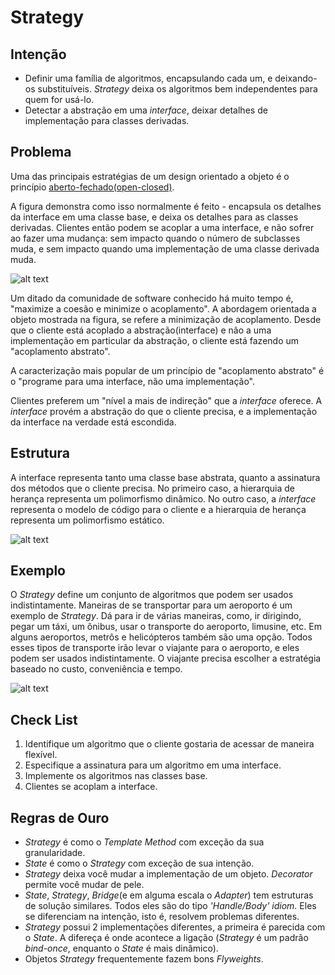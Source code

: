 # Strategy
## Intenção
* Definir uma família de algoritmos, encapsulando cada um, e deixando-os substituíveis. _Strategy_ deixa os algoritmos bem independentes para quem for usá-lo.
* Detectar a abstração em uma _interface_, deixar detalhes de implementação para classes derivadas.

## Problema
Uma das principais estratégias de um design orientado a objeto é o princípio [aberto-fechado(open-closed)](http://www.devmedia.com.br/open-close-principle/18970).

A figura demonstra como isso normalmente é feito - encapsula os detalhes da interface em uma classe base, e deixa os detalhes para as classes derivadas. Clientes então podem se acoplar a uma interface, e não sofrer ao fazer uma mudança: sem impacto quando o número de subclasses muda, e sem impacto quando uma implementação de uma classe derivada muda.

![alt text](https://sourcemaking.com/files/v2/content/patterns/Strategy1.svg)

Um ditado da comunidade de software conhecido há muito tempo é, "maximize a coesão e minimize o acoplamento". A abordagem orientada a objeto mostrada na figura, se refere a minimização de acoplamento. Desde que o cliente está acoplado a abstração(interface) e não a uma implementação em particular da abstração, o cliente está fazendo um "acoplamento abstrato".

A caracterização mais popular de um princípio de "acoplamento abstrato" é o "programe para uma interface, não uma implementação".

Clientes preferem um "nível a mais de indireção" que a _interface_ oferece. A _interface_ provém a abstração do que o cliente precisa, e a implementação da interface na verdade está escondida.

## Estrutura
A interface representa tanto uma classe base abstrata, quanto a assinatura dos métodos que o cliente precisa. No primeiro caso, a hierarquia de herança representa um polimorfismo dinâmico. No outro caso, a _interface_ representa  o modelo de código para o cliente e a hierarquia de herança representa um polimorfismo estático.

![alt text](https://sourcemaking.com/files/v2/content/patterns/Strategy_.svg)

## Exemplo
O _Strategy_ define um conjunto de algoritmos que podem ser usados indistintamente. Maneiras de se transportar para um aeroporto é um exemplo de _Strategy_. Dá para ir de várias maneiras, como, ir dirigindo, pegar um táxi, um ônibus, usar o transporte do aeroporto, limusine, etc. Em alguns aeroportos, metrôs e helicópteros também são uma opção. Todos esses tipos de transporte irão levar o viajante para o aeroporto, e eles podem ser usados indistintamente. O viajante precisa escolher a estratégia baseado no custo, conveniência e tempo.

![alt text](https://sourcemaking.com/files/v2/content/patterns/Strategy_example1.svg)

## Check List
1. Identifique um algoritmo que o cliente gostaria de acessar de maneira flexível.
2. Especifique a assinatura para um algoritmo em uma interface.
3. Implemente os algoritmos nas classes base.
4. Clientes se acoplam a interface.

## Regras de Ouro
* _Strategy_ é como o _Template Method_ com exceção da sua granularidade.
* _State_ é como o _Strategy_ com exceção de sua intenção.
* _Strategy_ deixa você mudar a implementação de um objeto. _Decorator_ permite você mudar de pele.
* _State_, _Strategy_, _Bridge_(e em alguma escala o _Adapter_) tem estruturas de solução similares. Todos eles são do tipo _'Handle/Body' idiom_. Eles se diferenciam na intenção, isto é, resolvem problemas diferentes.
* _Strategy_ possui 2 implementações diferentes, a primeira é parecida com o _State_. A difereça é onde acontece a ligação (_Strategy_ é um padrão _bind-once_, enquanto o _State_ é mais dinâmico).
* Objetos _Strategy_ frequentemente fazem bons _Flyweights_.
